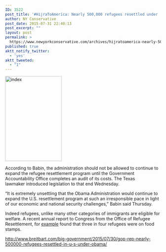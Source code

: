 ```yaml
---
ID: 3522
post_title: '#HijraToAmerica: Nearly 500,000 refugees resettled under  #Obama  #tcot'
author: NY Conservative
post_date: 2015-07-31 22:40:13
post_excerpt: ""
layout: post
permalink: >
  https://www.newyorkconservative.com/archives/hijratoamerica-nearly-500000-refugees-resettled-under-obama-tcot/
published: true
aktt_notify_twitter:
  - 'yes'
aktt_tweeted:
  - "1"
---
```

<a href="http://newyorkconservative.s3.amazonaws.com/wp-content/uploads/2015/07/index4.jpeg"><img class="alignnone size-full wp-image-3523" src="http://newyorkconservative.s3.amazonaws.com/wp-content/uploads/2015/07/index4.jpeg" alt="index" width="183" height="275" /></a>

According to Babin, the administration should not be allowed to continue to expand the refugee resettlement program until the Government Accountability Office completes an audit of its costs. The Texas lawmaker introduced legislation to that end Wednesday.

“It is extremely unsettling that the Obama Administration would continue to expand the U.S. resettlement program at such an irresponsible pace in light of our economic and national security challenges,” Babin said Thursday.

Indeed refugees, unlike many other categories of immigrants are eligible for welfare. A recent annual report to Congress from the Office of Refugee Resettlement, for <a href="http://www.breitbart.com/big-government/2015/04/01/3-in-4-refugees-on-food-stamps-many-using-other-forms-of-public-assistance/">example</a> found that three in four refugees were on food stamps.

<a href="http://www.breitbart.com/big-government/2015/07/30/gop-rep-nearly-500000-refugees-resettled-in-u-s-under-obama/">http://www.breitbart.com/big-government/2015/07/30/gop-rep-nearly-500000-refugees-resettled-in-u-s-under-obama/</a>